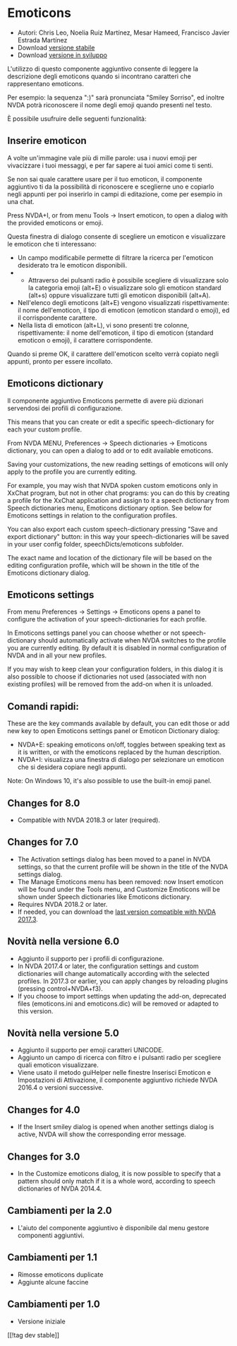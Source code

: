 # Emoticons #

* Autori: Chris Leo, Noelia Ruiz Martínez, Mesar Hameed, Francisco Javier
  Estrada Martínez
* Download [versione stabile][1]
* Download [versione in sviluppo][2]

L'utilizzo di questo componente aggiuntivo consente di leggere la
descrizione degli emoticons quando si incontrano caratteri che rappresentano
emoticons.

Per esempio: la sequenza ":)" sarà pronunciata "Smiley Sorriso", ed inoltre
NVDA potrà riconoscere il nome degli emoji quando presenti nel testo.

È possibile usufruire delle seguenti funzionalità:

## Inserire emoticon ##

A volte un'immagine vale più di mille parole: usa i nuovi emoji per
vivacizzare i tuoi messaggi, e per far sapere ai tuoi amici come ti senti.

Se non sai quale carattere usare per il tuo emoticon, il componente
aggiuntivo ti da la possibilità di riconoscere e sceglierne uno e copiarlo
negli appunti per poi inserirlo in campi di editazione, come per esempio in
una chat.

Press NVDA+I, or from menu Tools -> Insert emoticon, to open a dialog with the provided emoticons or emoji.

Questa finestra di dialogo consente di scegliere un emoticon e visualizzare
le emoticon che ti interessano:

*	Un campo modificabile permette di filtrare la ricerca per l'emoticon
  desiderato tra le emoticon disponibili. 
*	*	Attraverso dei pulsanti radio è possibile scegliere di visualizzare solo
  la categoria emoji (alt+E) o visualizzare solo gli emoticon standard
  (alt+s) oppure visualizzare tutti gli emoticon disponibili (alt+A).
  *	Nell'elenco degli emoticons (alt+E) vengono visualizzati
  rispettivamente: il nome dell'emoticon, il tipo di emoticon (emoticon
  standard o emoji), ed il corrispondente carattere.
*	Nella lista di emoticon (alt+L), vi sono presenti tre colonne,
  rispettivamente: il nome dell'emoticon, il tipo di emoticon (standard
  emoticon o emoji), il carattere corrispondente. 

Quando si preme OK, il carattere dell'emoticon scelto verrà copiato negli
appunti, pronto per essere incollato.

## Emoticons dictionary ##

Il componente aggiuntivo Emoticons permette di avere più dizionari
servendosi dei profili di configurazione.

This means that you can create or edit a specific speech-dictionary for each
your custom profile.

From NVDA MENU, Preferences -> Speech dictionaries -> Emoticons dictionary, you can open a dialog to add or to edit available emoticons.

Saving your customizations, the new reading settings of emoticons will only
apply to the profile you are currently editing.

For example, you may wish that NVDA spoken custom emoticons only in XxChat
program, but not in other chat programs: you can do this by creating a
profile for the XxChat application and assign to it a speech dictionary from
Speech dictionaries menu, Emoticons dictionary option. See below for
Emoticons settings in relation to the configuration profiles.

You can also export each custom speech-dictionary pressing "Save and export
dictionary" button: in this way your speech-dictionaries will be saved in
your user config folder, speechDicts/emoticons subfolder.

The exact name and location of the dictionary file will be based on the
editing configuration profile, which will be shown in the title of the
Emoticons dictionary dialog.

## Emoticons settings ##

From menu Preferences -> Settings -> Emoticons opens a panel to configure the activation of your speech-dictionaries for each profile.

In Emoticons settings panel you can choose whether or not speech-dictionary should automatically activate when  NVDA switches to the   profile you are currently editing. By default it is disabled in normal configuration of NVDA and in all your new profiles.

If you may wish to keep clean your configuration folders, in this dialog it
is also possible to choose if dictionaries not used (associated with non
existing profiles) will be removed from the add-on when it is unloaded.


## Comandi rapidi: ##

These are the key commands available by default, you can edit those or add
new key to open Emoticons settings panel or Emoticon Dictionary dialog:

* NVDA+E: speaking emoticons on/off, toggles between speaking text as it is
  written, or with the emoticons replaced by the human description.
* NVDA+I: visualizza una finestra di dialogo per selezionare un emoticon che
  si desidera copiare negli appunti.

Note: On Windows 10, it's also possible to use the built-in emoji panel.

## Changes for 8.0 ##

* Compatible with NVDA 2018.3 or later (required).

## Changes for 7.0 ##

* The Activation settings dialog has been moved to a panel in NVDA settings,
  so that the current profile will be shown in the title of the NVDA
  settings dialog.
* The Manage Emoticons menu has been removed: now Insert emoticon will be
  found under the Tools menu, and Customize Emoticons will be shown under
  Speech dictionaries like Emoticons dictionary.
* Requires NVDA 2018.2 or later.
* If needed, you can download the [last version compatible with NVDA
  2017.3][3].

## Novità nella versione 6.0 ##

* Aggiunto il supporto per i profili di configurazione.
* In NVDA 2017.4 or later, the configuration settings and custom
  dictionaries will change automatically according with the selected
  profiles. In 2017.3 or earlier, you can apply changes by reloading plugins
  (pressing control+NVDA+f3).
* If you choose to import settings when updating the add-on, deprecated
  files (emoticons.ini and emoticons.dic) will be removed or adapted to this
  version.

## Novità nella versione 5.0 ##

* Aggiunto il supporto per emoji caratteri UNICODE.
* Aggiunto un campo di ricerca con filtro e i pulsanti radio per scegliere
  quali emoticon visualizzare.
* Viene usato il metodo guiHelper nelle finestre Inserisci Emoticon e
  Impostazioni di Attivazione, il componente aggiuntivo richiede NVDA 2016.4
  o versioni successive.

## Changes for 4.0 ##

* If the Insert smiley dialog is opened when another settings dialog is
  active, NVDA will show the corresponding error message.


## Changes for 3.0 ##

* In the Customize emoticons dialog, it is now possible to specify that a
  pattern should only match if it is a whole word, according to speech
  dictionaries of NVDA 2014.4.


## Cambiamenti per la 2.0 ##

* L'aiuto del componente aggiuntivo è disponibile dal menu gestore
  componenti aggiuntivi.


## Cambiamenti per 1.1 ##

* Rimosse emoticons duplicate
* Aggiunte alcune faccine

## Cambiamenti per 1.0 ##

* Versione iniziale

[[!tag dev stable]]

[1]: https://addons.nvda-project.org/files/get.php?file=emo

[2]: https://addons.nvda-project.org/files/get.php?file=emo-dev

[3]: https://addons.nvda-project.org/files/get.php?file=emo-o
